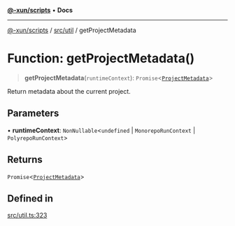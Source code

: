 [**@-xun/scripts**](../../../README.md) • **Docs**

***

[@-xun/scripts](../../../README.md) / [src/util](../README.md) / getProjectMetadata

# Function: getProjectMetadata()

> **getProjectMetadata**(`runtimeContext`): `Promise`\<[`ProjectMetadata`](../type-aliases/ProjectMetadata.md)\>

Return metadata about the current project.

## Parameters

• **runtimeContext**: `NonNullable`\<`undefined` \| `MonorepoRunContext` \| `PolyrepoRunContext`\>

## Returns

`Promise`\<[`ProjectMetadata`](../type-aliases/ProjectMetadata.md)\>

## Defined in

[src/util.ts:323](https://github.com/Xunnamius/xscripts/blob/ce701f3d57da9f82ee0036320bc62d5c51233011/src/util.ts#L323)
